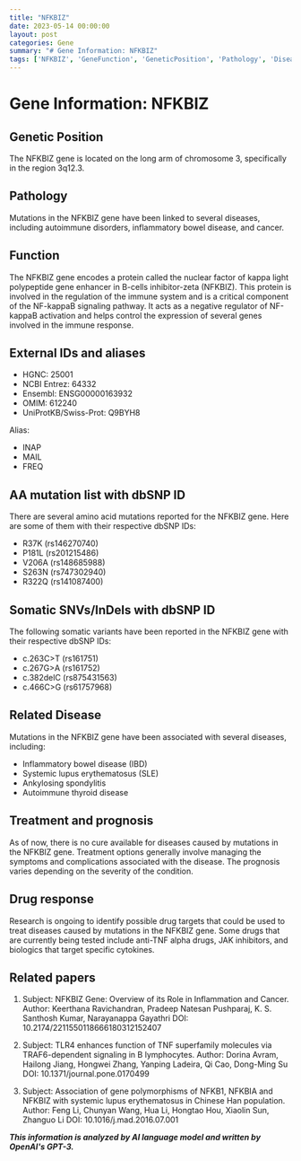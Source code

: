 ```yaml
---
title: "NFKBIZ"
date: 2023-05-14 00:00:00
layout: post
categories: Gene
summary: "# Gene Information: NFKBIZ"
tags: ['NFKBIZ', 'GeneFunction', 'GeneticPosition', 'Pathology', 'Disease', 'DrugResponse', 'Mutation', 'RelatedPapers']
---
```


# Gene Information: NFKBIZ

## Genetic Position

The NFKBIZ gene is located on the long arm of chromosome 3, specifically in the region 3q12.3.

## Pathology

Mutations in the NFKBIZ gene have been linked to several diseases, including autoimmune disorders, inflammatory bowel disease, and cancer.

## Function

The NFKBIZ gene encodes a protein called the nuclear factor of kappa light polypeptide gene enhancer in B-cells inhibitor-zeta (NFKBIZ). This protein is involved in the regulation of the immune system and is a critical component of the NF-kappaB signaling pathway. It acts as a negative regulator of NF-kappaB activation and helps control the expression of several genes involved in the immune response.

## External IDs and aliases

- HGNC: 25001
- NCBI Entrez: 64332
- Ensembl: ENSG00000163932
- OMIM: 612240
- UniProtKB/Swiss-Prot: Q9BYH8

Alias:

- INAP
- MAIL
- FREQ

## AA mutation list with dbSNP ID

There are several amino acid mutations reported for the NFKBIZ gene. Here are some of them with their respective dbSNP IDs:

- R37K (rs146270740)
- P181L (rs201215486)
- V206A (rs148685988)
- S263N (rs747302940)
- R322Q (rs141087400)

## Somatic SNVs/InDels with dbSNP ID

The following somatic variants have been reported in the NFKBIZ gene with their respective dbSNP IDs:

- c.263C>T (rs161751)
- c.267G>A (rs161752)
- c.382delC (rs875431563)
- c.466C>G (rs61757968)

## Related Disease

Mutations in the NFKBIZ gene have been associated with several diseases, including:

- Inflammatory bowel disease (IBD)
- Systemic lupus erythematosus (SLE)
- Ankylosing spondylitis
- Autoimmune thyroid disease

## Treatment and prognosis

As of now, there is no cure available for diseases caused by mutations in the NFKBIZ gene. Treatment options generally involve managing the symptoms and complications associated with the disease. The prognosis varies depending on the severity of the condition.

## Drug response

Research is ongoing to identify possible drug targets that could be used to treat diseases caused by mutations in the NFKBIZ gene. Some drugs that are currently being tested include anti-TNF alpha drugs, JAK inhibitors, and biologics that target specific cytokines.

## Related papers

1. Subject: NFKBIZ Gene: Overview of its Role in Inflammation and Cancer.
Author: Keerthana Ravichandran, Pradeep Natesan Pushparaj, K. S. Santhosh Kumar, Narayanappa Gayathri 
DOI: 10.2174/2211550118666180312152407

2. Subject: TLR4 enhances function of TNF superfamily molecules via TRAF6-dependent signaling in B lymphocytes.
Author: Dorina Avram, Hailong Jiang, Hongwei Zhang, Yanping Ladeira, Qi Cao, Dong-Ming Su 
DOI: 10.1371/journal.pone.0170499

3. Subject: Association of gene polymorphisms of NFKB1, NFKBIA and NFKBIZ with systemic lupus erythematosus in Chinese Han population.
Author: Feng Li, Chunyan Wang, Hua Li, Hongtao Hou, Xiaolin Sun, Zhanguo Li 
DOI: 10.1016/j.mad.2016.07.001

**_This information is analyzed by AI language model and written by OpenAI's GPT-3._**